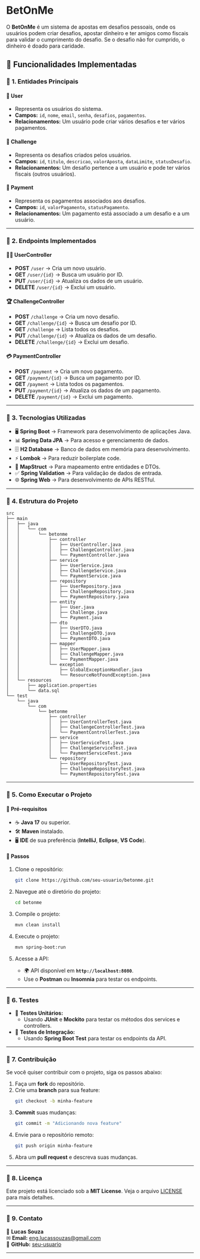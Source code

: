 # **BetOnMe**

O **BetOnMe** é um sistema de apostas em desafios pessoais, onde os usuários podem criar desafios, apostar dinheiro e ter amigos como fiscais para validar o cumprimento do desafio. Se o desafio não for cumprido, o dinheiro é doado para caridade.

## 🚀 **Funcionalidades Implementadas**

### 🔹 **1. Entidades Principais**
#### 📌 **User**
- Representa os usuários do sistema.  
- **Campos:** `id`, `nome`, `email`, `senha`, `desafios`, `pagamentos`.  
- **Relacionamentos:** Um usuário pode criar vários desafios e ter vários pagamentos.  

#### 📌 **Challenge**
- Representa os desafios criados pelos usuários.  
- **Campos:** `id`, `titulo`, `descricao`, `valorAposta`, `dataLimite`, `statusDesafio`.  
- **Relacionamentos:** Um desafio pertence a um usuário e pode ter vários fiscais (outros usuários).  

#### 📌 **Payment**
- Representa os pagamentos associados aos desafios.  
- **Campos:** `id`, `valorPagamento`, `statusPagamento`.  
- **Relacionamentos:** Um pagamento está associado a um desafio e a um usuário.  

---

### 🔹 **2. Endpoints Implementados**

#### **🧑‍💻 UserController**
- **POST** `/user` → Cria um novo usuário.  
- **GET** `/user/{id}` → Busca um usuário por ID.  
- **PUT** `/user/{id}` → Atualiza os dados de um usuário.  
- **DELETE** `/user/{id}` → Exclui um usuário.  

#### **🏆 ChallengeController**
- **POST** `/challenge` → Cria um novo desafio.  
- **GET** `/challenge/{id}` → Busca um desafio por ID.  
- **GET** `/challenge` → Lista todos os desafios.  
- **PUT** `/challenge/{id}` → Atualiza os dados de um desafio.  
- **DELETE** `/challenge/{id}` → Exclui um desafio.  

#### **💳 PaymentController**
- **POST** `/payment` → Cria um novo pagamento.  
- **GET** `/payment/{id}` → Busca um pagamento por ID.  
- **GET** `/payment` → Lista todos os pagamentos.  
- **PUT** `/payment/{id}` → Atualiza os dados de um pagamento.  
- **DELETE** `/payment/{id}` → Exclui um pagamento.  

---

### 🔹 **3. Tecnologias Utilizadas**
- 🖥️ **Spring Boot** → Framework para desenvolvimento de aplicações Java.  
- 📊 **Spring Data JPA** → Para acesso e gerenciamento de dados.  
- 🗄️ **H2 Database** → Banco de dados em memória para desenvolvimento.  
- ⚡ **Lombok** → Para reduzir boilerplate code.  
- 🔄 **MapStruct** → Para mapeamento entre entidades e DTOs.  
- ✅ **Spring Validation** → Para validação de dados de entrada.  
- 🌐 **Spring Web** → Para desenvolvimento de APIs RESTful.  

---

### 🔹 **4. Estrutura do Projeto**
```
src
├── main
│   ├── java
│   │   └── com
│   │       └── betonme
│   │           ├── controller
│   │           │   ├── UserController.java
│   │           │   ├── ChallengeController.java
│   │           │   └── PaymentController.java
│   │           ├── service
│   │           │   ├── UserService.java
│   │           │   ├── ChallengeService.java
│   │           │   └── PaymentService.java
│   │           ├── repository
│   │           │   ├── UserRepository.java
│   │           │   ├── ChallengeRepository.java
│   │           │   └── PaymentRepository.java
│   │           ├── entity
│   │           │   ├── User.java
│   │           │   ├── Challenge.java
│   │           │   └── Payment.java
│   │           ├── dto
│   │           │   ├── UserDTO.java
│   │           │   ├── ChallengeDTO.java
│   │           │   └── PaymentDTO.java
│   │           ├── mapper
│   │           │   ├── UserMapper.java
│   │           │   ├── ChallengeMapper.java
│   │           │   └── PaymentMapper.java
│   │           └── exception
│   │               ├── GlobalExceptionHandler.java
│   │               └── ResourceNotFoundException.java
│   └── resources
│       ├── application.properties
│       └── data.sql
└── test
    └── java
        └── com
            └── betonme
                ├── controller
                │   ├── UserControllerTest.java
                │   ├── ChallengeControllerTest.java
                │   └── PaymentControllerTest.java
                ├── service
                │   ├── UserServiceTest.java
                │   ├── ChallengeServiceTest.java
                │   └── PaymentServiceTest.java
                └── repository
                    ├── UserRepositoryTest.java
                    ├── ChallengeRepositoryTest.java
                    └── PaymentRepositoryTest.java
```

---

### 🔹 **5. Como Executar o Projeto**

#### **📌 Pré-requisitos**
- ☕ **Java 17** ou superior.  
- 🛠️ **Maven** instalado.  
- 🖥️ **IDE** de sua preferência (**IntelliJ**, **Eclipse**, **VS Code**).  

#### **📌 Passos**
1. Clone o repositório:  
   ```bash
   git clone https://github.com/seu-usuario/betonme.git
   ```

2. Navegue até o diretório do projeto:  
   ```bash
   cd betonme
   ```

3. Compile o projeto:  
   ```bash
   mvn clean install
   ```

4. Execute o projeto:  
   ```bash
   mvn spring-boot:run
   ```

5. Acesse a API:  
   - 🌍 API disponível em **`http://localhost:8080`**.  
   - Use o **Postman** ou **Insomnia** para testar os endpoints.  

---

### 🔹 **6. Testes**
- 🧪 **Testes Unitários:**  
  - Usando **JUnit** e **Mockito** para testar os métodos dos services e controllers.  
- 🔄 **Testes de Integração:**  
  - Usando **Spring Boot Test** para testar os endpoints da API.  

---

### 🔹 **7. Contribuição**
Se você quiser contribuir com o projeto, siga os passos abaixo:  
1. Faça um **fork** do repositório.  
2. Crie uma **branch** para sua feature:  
   ```bash
   git checkout -b minha-feature
   ```
3. **Commit** suas mudanças:  
   ```bash
   git commit -m "Adicionando nova feature"
   ```
4. Envie para o repositório remoto:  
   ```bash
   git push origin minha-feature
   ```
5. Abra um **pull request** e descreva suas mudanças.  

---

### 🔹 **8. Licença**
Este projeto está licenciado sob a **MIT License**. Veja o arquivo [LICENSE](LICENSE) para mais detalhes.  

---

### 🔹 **9. Contato**
📌 **Lucas Souza**  
✉ **Email:** eng.lucassouzas@gmail.com  
🐙 **GitHub:** [seu-usuario](https://github.com/lucasrbsouza)  

---
